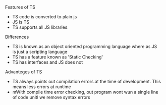 Features of TS
- TS code is converted to plain js
- JS is TS
- TS supports all JS libraries


Differences
- TS is known as an object oriented programming language where as JS is just a scripting language
- TS has a feature known as 'Static Checking'
- TS has interfaces and JS does not

Advanteges of TS
- TS always points out compilation errors at the time of development. This means less errors at runtime
- mWith compile time error checking, out program wont wun a single line of code unitl we remove syntax errors
